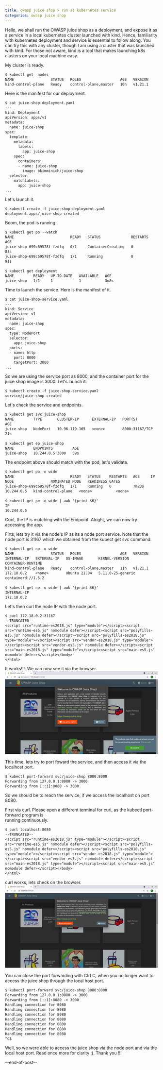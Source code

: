 ```yaml
---
title: owasp juice shop > run as kubernetes service
categories: owasp juice shop
---
```


Hello, we shall run the OWASP juice shop as a deployment, and expose it as a service in a local 
kubernetes cluster launched with kind. Hence, familiarity with kubernetes deployment and service is 
essential to follow along. You can try this with any cluster, though I am using a cluster that was 
launched with kind. For those not aware, kind is a tool that makes launching k8s clusters on your 
local machine easy.

My cluster is ready.
```
$ kubectl get  nodes
NAME                 STATUS   ROLES                  AGE   VERSION
kind-control-plane   Ready    control-plane,master   10h   v1.21.1
```

Here is the manifest for our deployment.
```
$ cat juice-shop-deployment.yaml 
---
kind: Deployment
apiVersion: apps/v1
metadata:
  name: juice-shop
spec:
  template:
    metadata:
      labels:
        app: juice-shop
    spec:
      containers:
      - name: juice-shop
        image: bkimminich/juice-shop
  selector:
    matchLabels:
      app: juice-shop
...
```

Let's launch it.
```
$ kubectl create -f juice-shop-deployment.yaml 
deployment.apps/juice-shop created
```

Boom, the pod is running.
```
$ kubectl get po --watch
NAME                          READY   STATUS              RESTARTS   AGE
juice-shop-699c69578f-fzdfq   0/1     ContainerCreating   0          83s
juice-shop-699c69578f-fzdfq   1/1     Running             0          91s

$ kubectl get deployment
NAME         READY   UP-TO-DATE   AVAILABLE   AGE
juice-shop   1/1     1            1           3m8s
```

Time to launch the service. Here is the manifest of it.
```
$ cat juice-shop-service.yaml 
---
kind: Service
apiVersion: v1
metadata:
  name: juice-shop
spec:
  type: NodePort
  selector:
    app: juice-shop
  ports:
  - name: http
    port: 8000
    targetPort: 3000
...
```

So we are using the service port as 8000, and the container port for the juice shop image is 3000. 
Let's launch it.
```
$ kubectl create -f juice-shop-service.yaml 
service/juice-shop created
```

Let's check the service and endpoints.
```
$ kubectl get svc juice-shop
NAME         TYPE       CLUSTER-IP      EXTERNAL-IP   PORT(S)          AGE
juice-shop   NodePort   10.96.119.165   <none>        8000:31167/TCP   21s

$ kubectl get ep juice-shop
NAME         ENDPOINTS         AGE
juice-shop   10.244.0.5:3000   59s
```

The endpoint above should match with the pod, let's validate.
```
$ kubectl get po -o wide
NAME                          READY   STATUS    RESTARTS   AGE     IP           NODE                 NOMINATED NODE   READINESS GATES
juice-shop-699c69578f-fzdfq   1/1     Running   0          7m23s   10.244.0.5   kind-control-plane   <none>           <none>

$ kubectl get po -o wide | awk '{print $6}'
IP
10.244.0.5
```

Cool, the IP is matching with the Endpoint. Alright, we can now try accessing the app.

Firts, lets try it via the node's IP as its a node port service. Note that the node port is 31167 which 
we obtained from the kubect get svc command.
```
$ kubectl get no -o wide
NAME                 STATUS   ROLES                  AGE   VERSION   INTERNAL-IP   EXTERNAL-IP   OS-IMAGE       KERNEL-VERSION      CONTAINER-RUNTIME
kind-control-plane   Ready    control-plane,master   11h   v1.21.1   172.18.0.2    <none>        Ubuntu 21.04   5.11.0-25-generic   containerd://1.5.2

$ kubectl get no -o wide | awk '{print $6}'
INTERNAL-IP
172.18.0.2
```

Let's then curl the node IP with the node port.
```
$ curl 172.18.0.2:31167
--TRUNCATED--
<script src="runtime-es2018.js" type="module"></script><script src="runtime-es5.js" nomodule defer></script><script src="polyfills-es5.js" nomodule defer></script><script src="polyfills-es2018.js" type="module"></script><script src="vendor-es2018.js" type="module"></script><script src="vendor-es5.js" nomodule defer></script><script src="main-es2018.js" type="module"></script><script src="main-es5.js" nomodule defer></script></body>
</html>
```

It works!!!. We can now see it via the browser.
![OWASP Juice Shop](/assets/owasp-juice-shop-run-as-kubernetes-service-1.png)


This time, lets try to port foward the service, and then access it via the localhost port.
```
$ kubectl port-forward svc/juice-shop 8080:8000
Forwarding from 127.0.0.1:8080 -> 3000
Forwarding from [::1]:8080 -> 3000

```

So we should be to reach the service, if we access the localhost on port 8080.

First via curl. Please open a different terminal for curl, as the kubectl port-forward program is  
running continuously.
```
$ curl localhost:8080
--TRUNCATED--
<script src="runtime-es2018.js" type="module"></script><script src="runtime-es5.js" nomodule defer></script><script src="polyfills-es5.js" nomodule defer></script><script src="polyfills-es2018.js" type="module"></script><script src="vendor-es2018.js" type="module"></script><script src="vendor-es5.js" nomodule defer></script><script src="main-es2018.js" type="module"></script><script src="main-es5.js" nomodule defer></script></body>
</html>
```

curl works, lets check on the browser.
![OWASP Juice Shop](/assets/owasp-juice-shop-run-as-kubernetes-service-2.png)

You can close the port forwarding with Ctrl C, when you no longer want to access the juice shop through 
the local host port.
```
$ kubectl port-forward svc/juice-shop 8080:8000
Forwarding from 127.0.0.1:8080 -> 3000
Forwarding from [::1]:8080 -> 3000
Handling connection for 8080
Handling connection for 8080
Handling connection for 8080
Handling connection for 8080
Handling connection for 8080
Handling connection for 8080
Handling connection for 8080
^C$ 
```

Well, so we were able to access the juice shop via the node port and via the local host port. Read 
once more for clarity :). Thank you !!!

--end-of-post--
